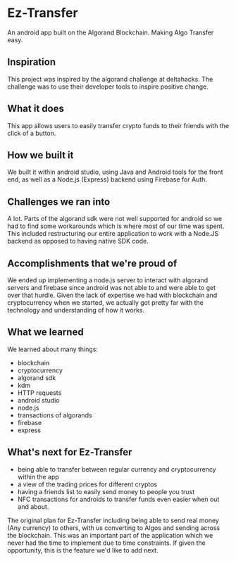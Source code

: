 # Ez-Transfer
An android app built on the Algorand Blockchain. Making Algo Transfer easy.

## Inspiration
This project was inspired by the algorand challenge at deltahacks. The challenge was to use their developer tools to inspire positive change. 
## What it does
This app allows users to easily transfer crypto funds to their friends with the click of a button. 
## How we built it
We built it within android studio, using Java and Android tools for the front end, as well as a Node.js (Express) backend using Firebase for Auth.
## Challenges we ran into
A lot. Parts of the algorand sdk were not well supported for android so we had to find some workarounds which is where most of our time was spent. This included restructuring our entire application to work with a Node.JS backend as opposed to having native SDK code. 
## Accomplishments that we're proud of
We ended up implementing a node.js server to interact with algorand servers and firebase since android was not able to and were able to get over that hurdle. Given the lack of expertise we had with blockchain and cryptocurrency when we started, we actually got pretty far with the technology and understanding of how it works. 
## What we learned
We learned about many things:
- blockchain
- cryptocurrency
- algorand sdk
- kdm
- HTTP requests
- android studio
- node.js
- transactions of algorands
- firebase
- express
## What's next for Ez-Transfer

- being able to transfer between regular currency and cryptocurrency within the app
- a view of the trading prices for different cryptos
- having a friends list to easily send money to people you trust 
- NFC transactions for androids to transfer funds even easier when out and about. 

The original plan for Ez-Transfer including being able to send real money (Any currency) to others, with us converting to Algos and sending across the blockchain.
This was an important part of the application which we never had the time to implement due to time constraints. If given the opportunity, this is the feature we'd like to add next.
